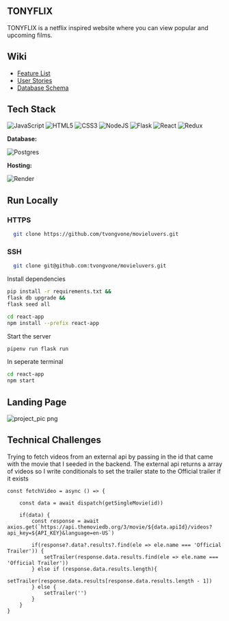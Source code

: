 ## TONYFLIX

TONYFLIX is a netflix inspired website where you can view popular and upcoming films.

## Wiki
- [Feature List](https://github.com/tvongvone/movieluvers/wiki/Feature-list)
- [User Stories](https://github.com/tvongvone/movieluvers/wiki/User-Stories)
- [Database Schema](https://github.com/tvongvone/movieluvers/wiki/Database-Schema)

## Tech Stack
![JavaScript](https://img.shields.io/badge/javascript-%23323330.svg?style=for-the-badge&logo=javascript&logoColor=%23F7DF1E) ![HTML5](https://img.shields.io/badge/html5-%23E34F26.svg?style=for-the-badge&logo=html5&logoColor=white) ![CSS3](https://img.shields.io/badge/css3-%231572B6.svg?style=for-the-badge&logo=css3&logoColor=white) ![NodeJS](https://img.shields.io/badge/node.js-6DA55F?style=for-the-badge&logo=node.js&logoColor=white) ![Flask](https://img.shields.io/badge/Flask-%23404d59.svg?style=for-the-badge&logo=flask&logoColor=%2361DAFB) ![React](https://img.shields.io/badge/react-%2320232a.svg?style=for-the-badge&logo=react&logoColor=%2361DAFB) ![Redux](https://img.shields.io/badge/redux-%23593d88.svg?style=for-the-badge&logo=redux&logoColor=white)

**Database:**

![Postgres](https://img.shields.io/badge/postgres-%23316192.svg?style=for-the-badge&logo=postgresql&logoColor=white)

**Hosting:**

![Render](https://img.shields.io/badge/Render-informational?style=for-the-badge&logo=render&logoColor=%5bdec3)

## Run Locally
### HTTPS
```bash
  git clone https://github.com/tvongvone/movieluvers.git
```

### SSH
```bash
  git clone git@github.com:tvongvone/movieluvers.git
```

Install dependencies

```bash
pip install -r requirements.txt &&
flask db upgrade &&
flask seed all
```

```bash
cd react-app
npm install --prefix react-app
```

Start the server

```bash
pipenv run flask run
```

In seperate terminal

```bash
cd react-app
npm start
```

## Landing Page

![project_pic png](https://user-images.githubusercontent.com/107327260/230163426-0cc11ae3-193f-42d5-b3fc-5a70ac453ed1.png)

## Technical Challenges

Trying to fetch videos from an external api by passing in the id that came with the movie that I seeded in the backend. The external api returns a array of videos so I write conditionals to set the trailer state to the Official trailer if it exists 
      
    const fetchVideo = async () => {

        const data = await dispatch(getSingleMovie(id))

        if(data) {
            const response = await axios.get(`https://api.themoviedb.org/3/movie/${data.apiId}/videos?api_key=${API_KEY}&language=en-US`)

            if(response?.data?.results?.find(ele => ele.name === 'Official Trailer')) {
                setTrailer(response.data.results.find(ele => ele.name === 'Official Trailer'))
            } else if (response.data.results.length){
                setTrailer(response.data.results[response.data.results.length - 1])
            } else {
                setTrailer('')
            }
        }
    }
